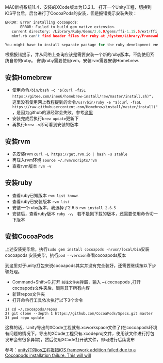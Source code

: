 MAC新机系统11.4，安装的XCode版本为13.2.1。
打开一个Unity工程，切换到iOS平台后，后台进行了CocoaPods的安装，但是报错提示安装失败：
```c
ERROR: Error installing cocoapods:
       ERROR: Failed to build gem native extension.
   current directory: /Library/Ruby/Gems/2.6.0/gems/ffi-1.15.5/ext/ffi_c/System/Library/Frameworks/Ruby.framework/Versions/2.6/usr/bin/ruby -I /System/Library/Framewoks/Ruby.framework/Versions/2.6/usr/lib/ruby/2.6.0 -r ./siteconf20220311-4106-wxounc.rb extconf.rb
   mkmf.rb can't find header files for ruby at /System/Library/Framewoks/Ruby.framework/Versions/2.6/usr/lib/ruby/include/ruby.h

You might have to install separate package for the ruby development environment,ruby-dev or ruby-devel for example.
```
根据报错提示，并从网络上查询应该是需要安装一个新的ruby版本，不能使用系统自带的ruby。
安装ruby需要使用rvm，安装rvm需要安装Homebrew.

## 安装Homebrew
- 使用命令``/bin/bash -c "$(curl -fsSL https://gitee.com/ineo6/homebrew-install/raw/master/install.sh)"``，这里没有使用网上教程提到的命令``/usr/bin/ruby -e "$(curl -fsSL https://raw.githubusercontent.com/Homebrew/install/master/install)"``，是因为github的源经常会失败。参考[这里](https://zhuanlan.zhihu.com/p/90508170)
- 安装完成后执行``brew update``更新下
- 再执行``brew -v``即可看到安装的版本

## 安装rvm
- 先安装rvm ``curl -L https://get.rvm.io | bash -s stable``
- 再载入rvm环境 ``source ~/.rvm/scripts/rvm``
- 查看rvm版本 ``rvm -v``

## 安装ruby
- 查看ruby已知版本 ``rvm list known``
- 查看ruby已安装版本 ``rvm list``
- 安装一个ruby版本，我选择了2.6.5 ``rvm install 2.6.5``
- 安装后，查看ruby版本 ``ruby -v``， 若不是刚下载的版本，还需要使用命令切一下版本

## 安装CocoaPods
上述安装完毕后，执行``sudo gem install cocoapods -n/usr/local/bin``安装cocoapods
安装完毕，执行``pod --version``查看cocoapods版本

到这里对于unity打包来说cocoapods其实并没有完全装好，还需要继续按以下步骤处理。
- Command+Shift+G,打开 ``前往文件夹``弹窗，输入 ~/.cocoapods ,打开cocoapods文件夹后，删除其下所有内容
- 新建repos文件夹
- 打开命令行工具依次执行以下3个命令
```
1) cd ~/.cocoapods/repos
2) git clone --depth 1 https://github.com/CocoaPods/Specs.git master
3) pod repo update
```
这样的话，Unity导出的XCode工程就有.xcworkspace文件了(在cocoapods环境有问题的情况下，导出的XCode工程只有.xcodeproj文件，使用该文件进行打包发布会有很多异常)，然后使用XCode打开该文件，即可进行后续发布

参考：[unity打包ios工程报错iOS framework addition failed due to a Cocoapods installation failure. This will will](https://blog.csdn.net/iningwei/article/details/106769933)



